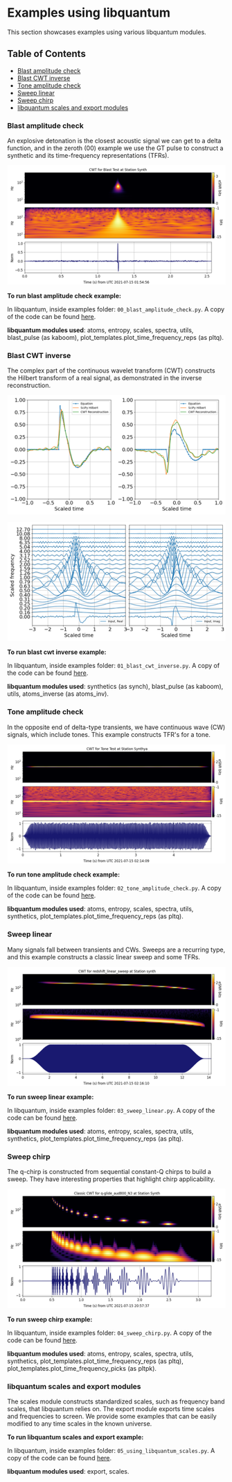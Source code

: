# Examples using libquantum
This section showcases examples using various libquantum modules.

## Table of Contents

<!-- toc -->

- [Blast amplitude check](#blast-amplitude-check)
- [Blast CWT inverse](#blast-cwt-inverse)
- [Tone amplitude check](#tone-amplitude-check)
- [Sweep linear](#sweep-linear)
- [Sweep chirp](#sweep-chirp)
- [libquantum scales and export modules](#libquantum-scales-and-export-modules)


<!-- tocstop -->


### Blast amplitude check

An explosive detonation is the closest acoustic signal we can get to a 
delta function, and in the zeroth (00) example we use the GT pulse to construct a synthetic 
and its time-frequency representations (TFRs).

![](img/example0.png)

**To run blast amplitude check example:**

In libquantum, inside examples folder: ```00_blast_amplitude_check.py```.
A copy of the code can be found
 [here](https://github.com/RedVoxInc/libquantum/blob/master/examples/00_blast_amplitude_check.py).

**libquantum modules used**: atoms, entropy, scales, spectra, utils, blast_pulse (as kaboom), 
plot_templates.plot_time_frequency_reps (as pltq).


### Blast CWT inverse

The complex part of the continuous wavelet transform (CWT) 
constructs the Hilbert transform of a real signal, as demonstrated 
in the inverse reconstruction.

![](img/example1_1.png)

![](img/example1_2.png)

**To run blast cwt inverse example:**

In libquantum, inside examples folder: ```01_blast_cwt_inverse.py```.
A copy of the code can be found 
[here](https://github.com/RedVoxInc/libquantum/blob/master/examples/01_blast_cwt_inverse.py).

**libquantum modules used**: synthetics (as synch), blast_pulse (as kaboom), utils, atoms_inverse (as atoms_inv).


### Tone amplitude check

In the opposite end of delta-type transients, 
we have continuous wave (CW) signals, which include tones.
This example constructs TFR's for a tone.


![](img/example2.png)

**To run tone amplitude check example:**

In libquantum, inside examples folder: ```02_tone_amplitude_check.py```.
A copy of the code can be found 
[here](https://github.com/RedVoxInc/libquantum/blob/master/examples/02_tone_amplitude_check.py).

**libquantum modules used**: atoms, entropy, scales, spectra, utils, synthetics, 
plot_templates.plot_time_frequency_reps (as pltq).


### Sweep linear

Many signals fall between transients and CWs. Sweeps are a recurring type, 
and this example constructs a classic linear sweep and some TFRs.

![](img/example3.png)

**To run sweep linear example:**

In libquantum, inside examples folder: ```03_sweep_linear.py```.
A copy of the code can be found 
[here](https://github.com/RedVoxInc/libquantum/blob/master/examples/03_sweep_linear.py).

**libquantum modules used**: atoms, entropy, scales, spectra, utils, synthetics,
plot_templates.plot_time_frequency_reps (as pltq).


### Sweep chirp

The q-chirp is constructed from sequential constant-Q chirps to build a sweep.
They have interesting properties that highlight chirp applicability.

![](img/example4.png)

**To run sweep chirp example:**

In libquantum, inside examples folder: ```04_sweep_chirp.py```.
A copy of the code can be found
 [here](https://github.com/RedVoxInc/libquantum/blob/master/examples/04_sweep_chirp.py).

**libquantum modules used**: atoms, entropy, scales, spectra, utils, synthetics,
plot_templates.plot_time_frequency_reps (as pltq), plot_templates.plot_time_frequency_picks (as pltpk).

### libquantum scales and export modules

The scales module constructs standardized scales, such as frequency band scales, that libquantum relies on. 
The export module exports time scales and frequencies to screen. 
We provide some examples that can be easily modified to any time scales
in the known universe.
  
**To run libquantum scales and export example:**

In libquantum, inside examples folder: ```05_using_libquantum_scales.py```.
A copy of the code can be found 
[here](https://github.com/RedVoxInc/libquantum/blob/master/examples/05_using_libquantum_scales.py).

**libquantum modules used**: export, scales.
